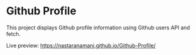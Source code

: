 # Github Profile
 This project displays Github profile information using Github users API and fetch. 
 
 Live preview: https://nastaranamani.github.io/Github-Profile/
